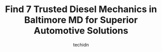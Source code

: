 ---
layout: ampstory
image: https://images.unsplash.com/photo-1625863929285-5e37a6b0df1c?ixlib=rb-4.0.3&ixid=MnwxMjA3fDB8MHxwaG90by1wYWdlfHx8fGVufDB8fHx8&auto=format&fit=crop&w=640&h=853&q=80
author: techidn
featured: false
description: Searching for the finest Diesel Mechanic in Baltimore MD, USA? Look no further than the 7 best Diesel Mechanic in the area, where youll find a team of highly qualified professionals ready t
title: Find 7 Trusted Diesel Mechanics in Baltimore MD for Superior Automotive Solutions
cover:
   title: Find 7 Trusted Diesel Mechanics in Baltimore MD for Superior Automotive Solutions
   subtitle: Rickpate
   background: https://images.unsplash.com/photo-1625863929285-5e37a6b0df1c?ixlib=rb-4.0.3&ixid=MnwxMjA3fDB8MHxwaG90by1wYWdlfHx8fGVufDB8fHx8&auto=format&fit=crop&w=640&h=853&q=80

pages: 
 - layout: thirds
   top: <h1>#1 TA Truck Service</h1>
   bottom: "<p>Service was good in the store and employees were friendly and helpful. Showers are open to anyone. Its $18 per shower. Great place for truckers or travelers to rest, take</p>"
   background: https://www.knot35.com/toplist/wp-content/uploads/2023/06/best-diesel-mechanic-1-in-baltimore-md-1685836216.jpeg
   backgroundblur: true
 - layout: thirds
   top: <h1>#2 US Fuel Automotive, Inc.</h1>
   bottom: "<p>4305 Southwestern Blvd, Baltimore, MD 21229, United States</p>"
   background: https://www.knot35.com/toplist/wp-content/uploads/2023/06/best-diesel-mechanic-2-in-baltimore-md-1685836217.jpeg
   cta:
      link: https://www.knot35.com/toplist/find-7-trusted-diesel-mechanics-in-baltimore-md-for-superior-automotive-solutions/
      text: Find 7 Trusted Diesel Mechanics in Baltimore MD for Superior Automotive Solutions
 - layout: thirds
   top: <h1>#3 Orems Garage</h1>
   bottom: "<p>8127 Pulaski Hwy, Baltimore, MD 21237, United States</p>"
   background: https://www.knot35.com/toplist/wp-content/uploads/2023/06/best-diesel-mechanic-3-in-baltimore-md-1685836217.jpeg
   cta:
      link: https://www.knot35.com/toplist/find-7-trusted-diesel-mechanics-in-baltimore-md-for-superior-automotive-solutions/
      text: Find 7 Trusted Diesel Mechanics in Baltimore MD for Superior Automotive Solutions
 - layout: thirds
   top: <h1>#4 Lil Jons Diesel</h1>
   bottom: "<p>300 Stinson St, Baltimore, MD 21223, United States</p>"
   background: https://images.unsplash.com/photo-1462556791646-c201b8241a94?ixlib=rb-4.0.3&ixid=MnwxMjA3fDB8MHxwaG90by1wYWdlfHx8fGVufDB8fHx8&auto=format&fit=crop&w=640&h=853&q=80
   cta:
      link: https://www.knot35.com/toplist/find-7-trusted-diesel-mechanics-in-baltimore-md-for-superior-automotive-solutions/
      text: Find 7 Trusted Diesel Mechanics in Baltimore MD for Superior Automotive Solutions
 - layout: thirds
   top: <h1>#5 Diesel Doctors</h1>
   bottom: "<p>721 North Point Rd, Baltimore, MD 21237, United States</p>"
   background: https://images.unsplash.com/photo-1591393223703-56fe1347ac62?ixlib=rb-4.0.3&ixid=MnwxMjA3fDB8MHxwaG90by1wYWdlfHx8fGVufDB8fHx8&auto=format&fit=crop&w=640&h=853&q=80
   cta:
      link: https://www.knot35.com/toplist/find-7-trusted-diesel-mechanics-in-baltimore-md-for-superior-automotive-solutions/
      text: Find 7 Trusted Diesel Mechanics in Baltimore MD for Superior Automotive Solutions
 - layout: thirds
   top: <h1>#6 Baltimore Fleet Service</h1>
   bottom: "<p>2720 Annapolis Rd, Baltimore, MD 21230, United States</p>"
   background: https://images.unsplash.com/photo-1614648718611-0635f29016cb?ixlib=rb-4.0.3&ixid=MnwxMjA3fDB8MHxwaG90by1wYWdlfHx8fGVufDB8fHx8&auto=format&fit=crop&w=640&h=853&q=80
   cta:
      link: https://www.knot35.com/toplist/find-7-trusted-diesel-mechanics-in-baltimore-md-for-superior-automotive-solutions/
      text: Find 7 Trusted Diesel Mechanics in Baltimore MD for Superior Automotive Solutions
 - layout: thirds
   top: <h1>#7 Dels Truck & Auto Services</h1>
   bottom: "<p>3100 Nieman Ave, Baltimore, MD 21230, United States</p>"
   background: https://images.unsplash.com/photo-1488554378835-f7acf46e6c98?ixlib=rb-4.0.3&ixid=MnwxMjA3fDB8MHxwaG90by1wYWdlfHx8fGVufDB8fHx8&auto=format&fit=crop&w=640&h=853&q=80
   cta:
      link: https://www.knot35.com/toplist/find-7-trusted-diesel-mechanics-in-baltimore-md-for-superior-automotive-solutions/
      text: Find 7 Trusted Diesel Mechanics in Baltimore MD for Superior Automotive Solutions
 - layout: thirds
   middle: Continue reading...
   background: https://images.unsplash.com/photo-1609083590460-7b8cc0ca65f8?ixlib=rb-4.0.3&ixid=MnwxMjA3fDB8MHxwaG90by1wYWdlfHx8fGVufDB8fHx8&auto=format&fit=crop&w=640&h=853&q=80
   cta:
      link: https://www.knot35.com/toplist/find-7-trusted-diesel-mechanics-in-baltimore-md-for-superior-automotive-solutions/
      text: Find 7 Trusted Diesel Mechanics in Baltimore MD for Superior Automotive Solutions
      
---